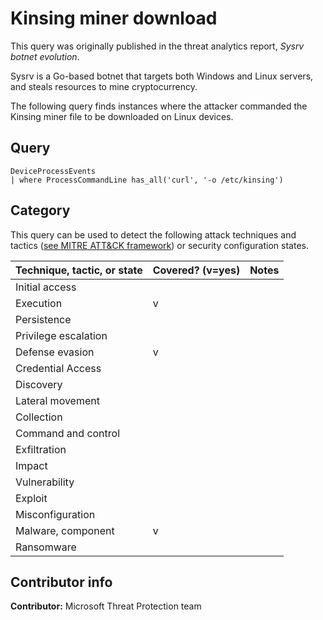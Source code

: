 # Kinsing miner download

This query was originally published in the threat analytics report, *Sysrv botnet evolution*.

Sysrv is a Go-based botnet that targets both Windows and Linux servers, and steals resources to mine cryptocurrency.

The following query finds instances where the attacker commanded the Kinsing miner file to be downloaded on Linux devices.

## Query

```kusto
DeviceProcessEvents
| where ProcessCommandLine has_all('curl', '-o /etc/kinsing')
```

## Category

This query can be used to detect the following attack techniques and tactics ([see MITRE ATT&CK framework](https://attack.mitre.org/)) or security configuration states.

Technique, tactic, or state | Covered? (v=yes) | Notes
-|-|-
Initial access |  |  
Execution | v |  
Persistence |  |  
Privilege escalation |  |  
Defense evasion | v |  
Credential Access |  |  
Discovery |  |  
Lateral movement |  |  
Collection |  |  
Command and control |  |  
Exfiltration |  |  
Impact |  |  
Vulnerability |  |  
Exploit |  |  
Misconfiguration |  |  
Malware, component | v |  
Ransomware |  |  

## Contributor info

**Contributor:** Microsoft Threat Protection team
